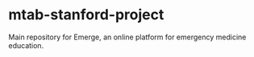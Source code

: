 # mtab-stanford-project
Main repository for Emerge, an online platform for emergency medicine education.

